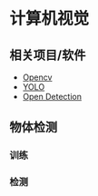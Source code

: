 # 计算机视觉

## 相关项目/软件

* [Opencv](opencv)
* [YOLO](YOLO)
* [Open Detection](http://opendetection.com/)

## 物体检测
### 训练

### 检测